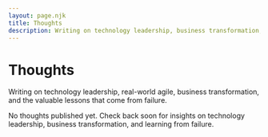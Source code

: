 ```yaml
---
layout: page.njk
title: Thoughts
description: Writing on technology leadership, business transformation, and learning from failure
---
```


# Thoughts

Writing on technology leadership, real-world agile, business transformation, and the valuable lessons that come from failure.

<div class="no-thoughts">
  <p>No thoughts published yet. Check back soon for insights on technology leadership, business transformation, and learning from failure.</p>
</div>
